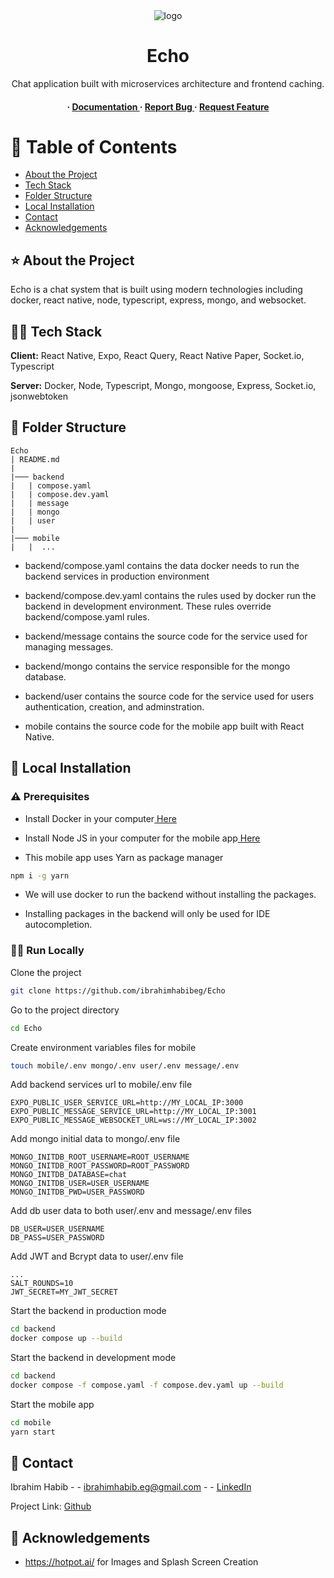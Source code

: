 <div align='center'>

<img src="https://i.imgur.com/sIEPRwL.png" alt="logo" />

<h1>Echo</h1>
<p>Chat application built with microservices architecture and frontend caching.</p>

<h4> <span> · </span> <a href="https://github.com/ibrahimhabibeg/Echo/blob/main/README.md"> Documentation </a> <span> · </span> <a href="https://github.com/ibrahimhabibeg/Echo/issues"> Report Bug </a> <span> · </span> <a href="https://github.com/ibrahimhabibeg/Echo/issues"> Request Feature </a> </h4>


</div>

# 📙 Table of Contents

- [About the Project](#⭐-about-the-project)
- [Tech Stack](#🧑‍💻-tech-stack)
- [Folder Structure](#📁-folder-structure)
- [Local Installation](#🧰-local-installation)
- [Contact](#🤝-contact)
- [Acknowledgements](#💎-acknowledgements)


## ⭐ About the Project

Echo is a chat system that is built using modern technologies including docker, react native, node, typescript, express, mongo, and websocket.

## 🧑‍💻 Tech Stack

**Client:** React Native, Expo, React Query, React Native Paper, Socket.io, Typescript

**Server:** Docker, Node, Typescript, Mongo, mongoose, Express, Socket.io, jsonwebtoken

## 📁 Folder Structure
```
Echo
| README.md
|
|─── backend
|   | compose.yaml
|   | compose.dev.yaml
|   | message
|   | mongo
|   | user
|
|─── mobile
|   |  ...
```

- backend/compose.yaml contains the data docker needs to run the backend services in production environment

- backend/compose.dev.yaml contains the rules used by docker run the backend in development environment. These rules override backend/compose.yaml rules.

- backend/message contains the source code for the service used for managing messages.

- backend/mongo contains the service responsible for the mongo database.

- backend/user contains the source code for the service used for users authentication, creation, and adminstration.

- mobile contains the source code for the mobile app built with React Native.

## 🧰 Local Installation

### ⚠️ Prerequisites

- Install Docker in your computer<a href="https://docs.docker.com/get-docker/"> Here</a>

- Install Node JS in your computer for the mobile app<a href="https://nodejs.org/en"> Here</a>

- This mobile app uses Yarn as package manager
```bash
npm i -g yarn
```
- We will use docker to run the backend without installing the packages.

- Installing packages in the backend will only be used for IDE autocompletion.

### 🏃‍♂️ Run Locally

Clone the project

```bash
git clone https://github.com/ibrahimhabibeg/Echo
```
Go to the project directory
```bash
cd Echo
```
Create environment variables files for mobile
```bash
touch mobile/.env mongo/.env user/.env message/.env
```
Add backend services url to mobile/.env file
```
EXPO_PUBLIC_USER_SERVICE_URL=http://MY_LOCAL_IP:3000
EXPO_PUBLIC_MESSAGE_SERVICE_URL=http://MY_LOCAL_IP:3001
EXPO_PUBLIC_MESSAGE_WEBSOCKET_URL=ws://MY_LOCAL_IP:3002
```
Add mongo initial data to mongo/.env file
```
MONGO_INITDB_ROOT_USERNAME=ROOT_USERNAME
MONGO_INITDB_ROOT_PASSWORD=ROOT_PASSWORD
MONGO_INITDB_DATABASE=chat
MONGO_INITDB_USER=USER_USERNAME
MONGO_INITDB_PWD=USER_PASSWORD
```
Add db user data to both user/.env and message/.env files
```
DB_USER=USER_USERNAME
DB_PASS=USER_PASSWORD
```

Add JWT and Bcrypt data to user/.env file
```
...
SALT_ROUNDS=10
JWT_SECRET=MY_JWT_SECRET
```
Start the backend in production mode
```bash
cd backend
docker compose up --build
```

Start the backend in development mode
```bash
cd backend
docker compose -f compose.yaml -f compose.dev.yaml up --build
```
Start the mobile app
```bash
cd mobile
yarn start
```

## 🤝 Contact

Ibrahim Habib - - ibrahimhabib.eg@gmail.com  - - [LinkedIn](https://www.linkedin.com/in/ibrahim-habib-a2948b286/)

Project Link: [Github](https://github.com/ibrahimhabibeg/Echo)

## 💎 Acknowledgements

- https://hotpot.ai/  for Images and Splash Screen Creation